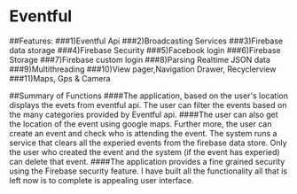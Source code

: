 # Eventful

##Features:
###1)Eventful Api
###2)Broadcasting Services
###3)Firebase data storage
###4)Firebase Security
###5)Facebook login
###6)Firebase Storage
###7)Firebase custom login
###8)Parsing Realtime JSON data
###9)Multithreading
###10)View pager,Navigation Drawer, Recyclerview
###11)Maps, Gps & Camera

##Summary of Functions
####The application, based on the user's location displays the evets from eventful api. The user can filter the events based on the many categories provided by Eventful api.
####The user can also get the location of the event using google maps. Further more, the user can create an event and check who is attending the event. The system runs a service that clears all the experied events from the firebase data store. Only the user who created the event and the system (if the event has experied) can delete that event.
####The application provides a fine grained security using the Firebase security feature. I have built all the functionality all that is left now is to complete is appealing user interface.
